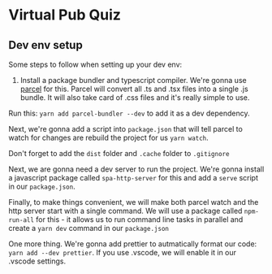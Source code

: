 # Virtual Pub Quiz

## Dev env setup

Some steps to follow when setting up your dev env:

1. Install a package bundler and typescript compiler. We're gonna use [parcel](https://parceljs.org) for this. Parcel will convert all .ts and .tsx files into a single .js bundle. It will also take card of .css files and it's really simple to use.

Run this: `yarn add parcel-bundler --dev` to add it as a dev dependency.

Next, we're gonna add a script into `package.json` that will tell parcel to watch for changes are rebuild the project for us `yarn watch`.

Don't forget to add the `dist` folder and `.cache` folder to `.gitignore`

Next, we are gonna need a dev server to run the project. We're gonna install a javascript package called `spa-http-server` for this and add a `serve` script in our `package.json`.

Finally, to make things convenient, we will make both parcel watch and the http server start with a single command. We will use a package called `npm-run-all` for this - it allows us to run command line tasks in parallel and create a `yarn dev` command in our `package.json`

One more thing. We're gonna add prettier to autmatically format our code: `yarn add --dev prettier`. If you use .vscode, we will enable it in our .vscode settings.